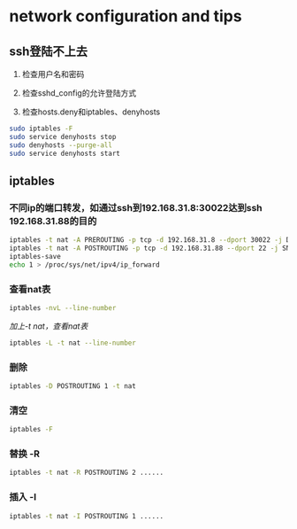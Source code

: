 # network configuration and tips

## ssh登陆不上去

1. 检查用户名和密码

2. 检查sshd_config的允许登陆方式

3. 检查hosts.deny和iptables、denyhosts
```bash
sudo iptables -F
sudo service denyhosts stop
sudo denyhosts --purge-all
sudo service denyhosts start
```

## iptables

### 不同ip的端口转发，如通过ssh到192.168.31.8:30022达到ssh 192.168.31.88的目的
```bash
iptables -t nat -A PREROUTING -p tcp -d 192.168.31.8 --dport 30022 -j DNAT --to-destination 192.168.31.88:22
iptables -t nat -A POSTROUTING -p tcp -d 192.168.31.88 --dport 22 -j SNAT --to-source 192.168.31.8
iptables-save
echo 1 > /proc/sys/net/ipv4/ip_forward
```

### 查看nat表
```bash
iptables -nvL --line-number
```

_加上-t nat，查看nat表_
```bash
iptables -L -t nat --line-number
```

### 删除
```bash
iptables -D POSTROUTING 1 -t nat
```

### 清空
```bash
iptables -F
```

### 替换 -R
```bash
iptables -t nat -R POSTROUTING 2 ......
```

### 插入 -I
```bash
iptables -t nat -I POSTROUTING 1 ......
```
